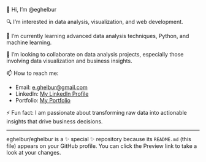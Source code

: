 👋 Hi, I’m @eghelbur

🔍 I’m interested in data analysis, visualization, and web development.

🌱 I’m currently learning advanced data analysis techniques, Python, and machine learning.

💞️ I’m looking to collaborate on data analysis projects, especially those involving data visualization and business insights.

📫 How to reach me:
- Email: e.ghelbur@gmail.com  
- LinkedIn: [My LinkedIn Profile](https://www.linkedin.com/in/eugeniu-ghelbur/)
- Portfolio: [My Portfolio](https://eghelbur.notion.site/Eugeniu-Ghelbur-15fa22b64cf180d0aae2c19061f1b539)

⚡ Fun fact: I am passionate about transforming raw data into actionable insights that drive business decisions.

---

eghelbur/eghelbur is a ✨ special ✨ repository because its `README.md` (this file) appears on your GitHub profile.
You can click the Preview link to take a look at your changes.
